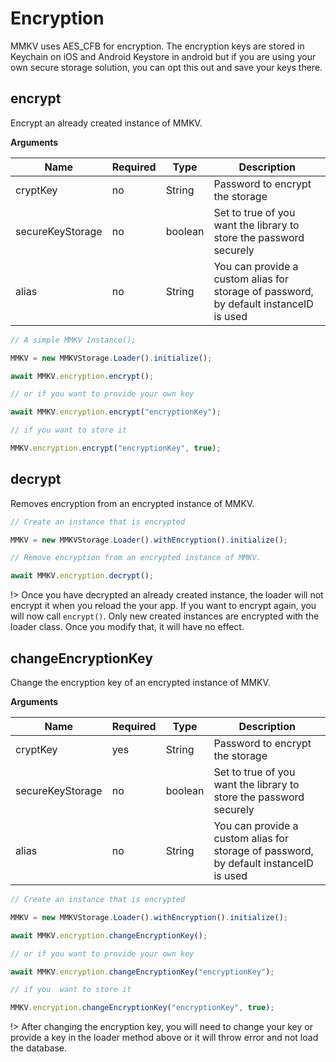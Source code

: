 # Encryption

MMKV uses AES_CFB for encryption. The encryption keys are stored in Keychain on iOS and Android Keystore in android but if you are using your own secure storage solution, you can opt this out and save your keys there.

## encrypt

Encrypt an already created instance of MMKV.

**Arguments**

| Name             | Required | Type    | Description                                                                           |
| ---------------- | -------- | ------- | ------------------------------------------------------------------------------------- |
| cryptKey         | no       | String  | Password to encrypt the storage                                                       |
| secureKeyStorage | no       | boolean | Set to true of you want the library to store the password securely                    |
| alias            | no       | String  | You can provide a custom alias for storage of password, by default instanceID is used |

```js
// A simple MMKV Instance();

MMKV = new MMKVStorage.Loader().initialize();

await MMKV.encryption.encrypt();

// or if you want to provide your own key

await MMKV.encryption.encrypt("encryptionKey");

// if you want to store it

MMKV.encryption.encrypt("encryptionKey", true);
```

## decrypt

Removes encryption from an encrypted instance of MMKV.

```js
// Create an instance that is encrypted

MMKV = new MMKVStorage.Loader().withEncryption().initialize();

// Remove encryption from an encrypted instance of MMKV.

await MMKV.encryption.decrypt();
```

!> Once you have decrypted an already created instance, the loader will not encrypt it when you reload the your app. If you want to encrypt again, you will now call `encrypt()`. Only new created instances are encrypted with the loader class. Once you modify that, it will have no effect.

## changeEncryptionKey

Change the encryption key of an encrypted instance of MMKV.

**Arguments**

| Name             | Required | Type    | Description                                                                           |
| ---------------- | -------- | ------- | ------------------------------------------------------------------------------------- |
| cryptKey         | yes      | String  | Password to encrypt the storage                                                       |
| secureKeyStorage | no       | boolean | Set to true of you want the library to store the password securely                    |
| alias            | no       | String  | You can provide a custom alias for storage of password, by default instanceID is used |

```js
// Create an instance that is encrypted

MMKV = new MMKVStorage.Loader().withEncryption().initialize();

await MMKV.encryption.changeEncryptionKey();

// or if you want to provide your own key

await MMKV.encryption.changeEncryptionKey("encryptionKey");

// if you  want to store it

MMKV.encryption.changeEncryptionKey("encryptionKey", true);
```

!> After changing the encryption key, you will need to change your key or provide a key in the loader method above or it will throw error and not load the database.
